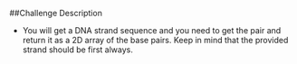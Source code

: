 
 ##Challenge Description

   * You will get a DNA strand sequence and you need to get the pair and
     return it as a 2D array of the base pairs. 
     Keep in mind that the provided strand should be first always.
